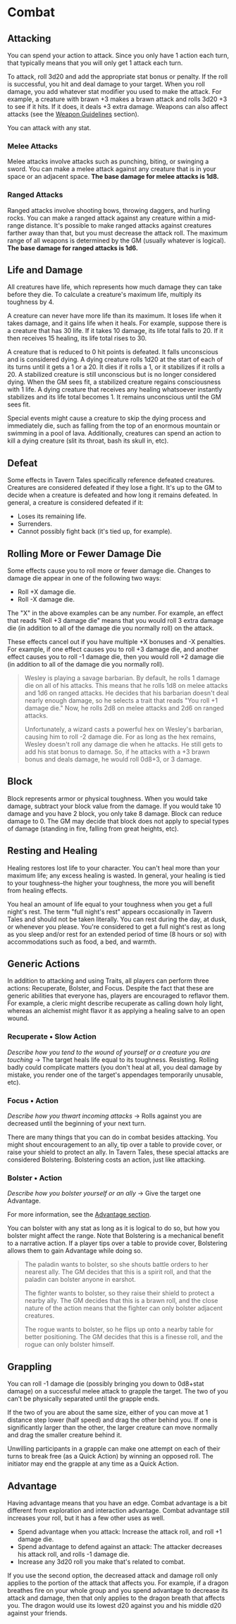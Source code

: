 # Combat
## Attacking
You can spend your action to attack. Since you only have 1 action each turn,
that typically means that you will only get 1 attack each turn.

To attack, roll 3d20 and add the appropriate stat bonus or penalty. If the roll
is successful, you hit and deal damage to your target. When you roll damage,
you add whatever stat modifier you used to make the attack. For example, a
creature with brawn +3 makes a brawn attack and rolls 3d20 +3 to see if it
hits. If it does, it deals +3 extra damage. Weapons can also affect attacks
(see the [Weapon Guidelines](../resources/weapon_guidelines) section).

You can attack with any stat.

### Melee Attacks
Melee attacks involve attacks such as punching, biting, or swinging a sword.
You can make a melee attack against any creature that is in your space or an
adjacent space. **The base damage for melee attacks is 1d8.**

### Ranged Attacks
Ranged attacks involve shooting bows, throwing daggers, and hurling rocks. You
can make a ranged attack against any creature within a mid-range distance. It's
possible to make ranged attacks against creatures farther away than that, but
you must decrease the attack roll. The maximum range of all weapons is
determined by the GM (usually whatever is logical). **The base damage for
ranged attacks is 1d6.**

## Life and Damage
All creatures have life, which represents how much damage they can take before
they die. To calculate a creature's maximum life, multiply its toughness by 4.

A creature can never have more life than its maximum. It loses life when it
takes damage, and it gains life when it heals. For example, suppose there is a
creature that has 30 life. If it takes 10 damage, its life total falls to 20.
If it then receives 15 healing, its life total rises to 30.

A creature that is reduced to 0 hit points is defeated. It falls unconscious
and is considered dying. A dying creature rolls 1d20 at the start of each of
its turns until it gets a 1 or a 20. It dies if it rolls a 1, or it stabilizes
if it rolls a 20. A stabilized creature is still unconscious but is no longer
considered dying. When the GM sees fit, a stabilized creature regains
consciousness with 1 life. A dying creature that receives any healing
whatsoever instantly stabilizes and its life total becomes 1. It remains
unconscious until the GM sees fit.

Special events might cause a creature to skip the dying process and immediately
die, such as falling from the top of an enormous mountain or swimming in a pool
of lava. Additionally, creatures can spend an action to kill a dying creature
(slit its throat, bash its skull in, etc).

## Defeat
Some effects in Tavern Tales specifically reference defeated creatures.
Creatures are considered defeated if they lose a fight. It's up to the GM to
decide when a creature is defeated and how long it remains defeated. In
general, a creature is considered defeated if it:

* Loses its remaining life.
* Surrenders.
* Cannot possibly fight back (it's tied up, for example).

## Rolling More or Fewer Damage Die
Some effects cause you to roll more or fewer damage die. Changes to damage die
appear in one of the following two ways:

* Roll +X damage die.
* Roll -X damage die.


The "X" in the above examples can be any number. For example, an effect that
reads "Roll +3 damage die" means that you would roll 3 extra damage die (in
addition to all of the damage die you normally roll) on the attack.

These effects cancel out if you have multiple +X bonuses and -X penalties. For
example, if one effect causes you to roll +3 damage die, and another effect
causes you to roll -1 damage die, then you would roll +2 damage die (in
addition to all of the damage die you normally roll).

> Wesley is playing a savage barbarian. By default, he rolls 1 damage die on
> all of his attacks. This means that he rolls 1d8 on melee attacks and 1d6 on
> ranged attacks. He decides that his barbarian doesn't deal nearly enough
> damage, so he selects a trait that reads "You roll +1 damage die." Now, he
> rolls 2d8 on melee attacks and 2d6 on ranged attacks.
>
> Unfortunately, a wizard casts a powerful hex on Wesley's barbarian, causing
> him to roll -2 damage die. For as long as the hex remains, Wesley doesn't
> roll any damage die when he attacks. He still gets to add his stat bonus to
> damage. So, if he attacks with a +3 brawn bonus and deals damage, he would
> roll 0d8+3, or 3 damage.

## Block
Block represents armor or physical toughness. When you would take damage,
subtract your block value from the damage. If you would take 10 damage and you
have 2 block, you only take 8 damage. Block can reduce damage to 0. The GM may
decide that block does not apply to special types of damage (standing in fire,
falling from great heights, etc).

## Resting and Healing
Healing restores lost life to your character. You can't heal more than your
maximum life; any excess healing is wasted. In general, your healing is tied to
your toughness&ndash;the higher your toughness, the more you will benefit from
healing effects.

You heal an amount of life equal to your toughness when you get a full night's
rest. The term "full night's rest" appears occasionally in Tavern Tales and
should not be taken literally. You can rest during the day, at dusk, or
whenever you please. You're considered to get a full night's rest as long as
you sleep and/or rest for an extended period of time (8 hours or so) with
accommodations such as food, a bed, and warmth.

## Generic Actions
In addition to attacking and using Traits, all players can perform three
actions: Recuperate, Bolster, and Focus. Despite the fact that these are
generic abilities that everyone has, players are encouraged to reflavor them.
For example, a cleric might describe recuperate as calling down holy light,
whereas an alchemist might flavor it as applying a healing salve to an open
wound.

### Recuperate &bull; Slow Action
*Describe how you tend to the wound of yourself or a creature you are touching*
&#8594; The target heals life equal to its toughness. Resisting. Rolling badly
could complicate matters (you don't heal at all, you deal damage by mistake,
you render one of the target's appendages temporarily unusable, etc).

### Focus &bull; Action
*Describe how you thwart incoming attacks* &#8594; Rolls against you are
decreased until the beginning of your next turn.

There are many things that you can do in combat besides attacking. You might
shout encouragement to an ally, tip over a table to provide cover, or raise
your shield to protect an ally. In Tavern Tales, these special attacks are
considered Bolstering. Bolstering costs an action, just like attacking.

### Bolster &bull; Action
*Describe how you bolster yourself or an ally* &#8594; Give the target one
Advantage.

For more information, see the [Advantage section](rolling_dice#advantage).

You can bolster with any stat as long as it is logical to do so, but how you
bolster might affect the range. Note that Bolstering is a mechanical benefit to
a narrative action. If a player tips over a table to provide cover, Bolstering
allows them to gain Advantage while doing so.  

> The paladin wants to bolster, so she shouts battle orders to her nearest
> ally. The GM decides that this is a spirit roll, and that the paladin can
> bolster anyone in earshot.
>
> The fighter wants to bolster, so they raise their shield to protect a nearby
> ally. The GM decides that this is a brawn roll, and the close nature of the
> action means that the fighter can only bolster adjacent creatures.
>
> The rogue wants to bolster, so he flips up onto a nearby table for better
> positioning. The GM decides that this is a finesse roll, and the rogue can
> only bolster himself.

## Grappling
You can roll -1 damage die (possibly bringing you down to 0d8+stat damage) on a
successful melee attack to grapple the target. The two of you can't be
physically separated until the grapple ends.

If the two of you are about the same size, either of you can move at 1 distance
step lower (half speed) and drag the other behind you. If one is significantly
larger than the other, the larger creature can move normally and drag the
smaller creature behind it.

Unwilling participants in a grapple can make one attempt on each of their turns
to break free (as a Quick Action) by winning an opposed roll. The initiator may
end the grapple at any time as a Quick Action.

## Advantage
Having advantage means that you have an edge. Combat advantage is a bit
different from exploration and interaction advantage. Combat advantage still
increases your roll, but it has a few other uses as well.

* Spend advantage when you attack: Increase the attack roll, and roll +1 damage die.
* Spend advantage to defend against an attack: The attacker decreases his
  attack roll, and rolls -1 damage die.
* Increase any 3d20 roll you make that's related to combat.

If you use the second option, the decreased attack and damage roll only applies
to the portion of the attack that affects you. For example, if a dragon
breathes fire on your whole group and you spend advantage to decrease its
attack and damage, then that only applies to the dragon breath that affects
you. The dragon would use its lowest d20 against you and his middle d20 against
your friends.
